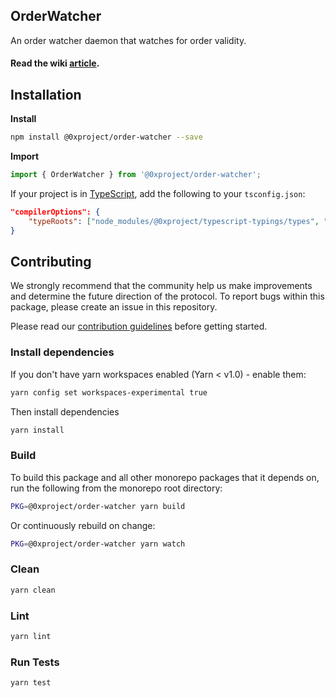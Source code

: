 ## OrderWatcher

An order watcher daemon that watches for order validity.

#### Read the wiki [article](https://0xproject.com/wiki#0x-OrderWatcher).

## Installation

**Install**

```bash
npm install @0xproject/order-watcher --save
```

**Import**

```javascript
import { OrderWatcher } from '@0xproject/order-watcher';
```

If your project is in [TypeScript](https://www.typescriptlang.org/), add the following to your `tsconfig.json`:

```json
"compilerOptions": {
    "typeRoots": ["node_modules/@0xproject/typescript-typings/types", "node_modules/@types"],
}
```

## Contributing

We strongly recommend that the community help us make improvements and determine the future direction of the protocol. To report bugs within this package, please create an issue in this repository.

Please read our [contribution guidelines](../../CONTRIBUTING.md) before getting started.

### Install dependencies

If you don't have yarn workspaces enabled (Yarn < v1.0) - enable them:

```bash
yarn config set workspaces-experimental true
```

Then install dependencies

```bash
yarn install
```

### Build

To build this package and all other monorepo packages that it depends on, run the following from the monorepo root directory:

```bash
PKG=@0xproject/order-watcher yarn build
```

Or continuously rebuild on change:

```bash
PKG=@0xproject/order-watcher yarn watch
```

### Clean

```bash
yarn clean
```

### Lint

```bash
yarn lint
```

### Run Tests

```bash
yarn test
```
